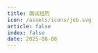 ```yaml
---
title: 面试经历
icon: /assets/icons/job.svg
article: false
index: false
date: 2025-08-08
---
```


<Catalog />
